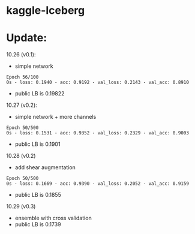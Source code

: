 # kaggle-Iceberg

# Update:
10.26 (v0.1):

- simple network
```
Epoch 56/100
0s - loss: 0.1940 - acc: 0.9192 - val_loss: 0.2143 - val_acc: 0.8910
```
- public LB is 0.19822


10.27 (v0.2):

- simple network + more channels
```
Epoch 50/500
0s - loss: 0.1531 - acc: 0.9352 - val_loss: 0.2329 - val_acc: 0.9003
```
- public LB is 0.1901

10.28 (v0.2)

- add shear augmentation
```
Epoch 50/500
0s - loss: 0.1669 - acc: 0.9390 - val_loss: 0.2052 - val_acc: 0.9159
```
- public LB is 0.1855

10.29 (v0.3)
- ensemble with cross validation
- public LB is 0.1739
